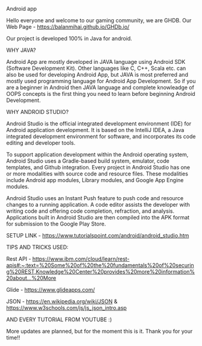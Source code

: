 Android app

Hello everyone and welcome to our gaming community, we are GHDB. Our Web Page - https://balanmihai.github.io/GHDb.io/

Our project is developed 100% in Java for android.

WHY JAVA?

Android App are mostly developed in JAVA language using Android SDK (Software Development Kit). Other languages like C, C++, Scala etc. can also be used for developing Android App, but JAVA is most preferred and mostly used programming language for Android App Development. So if you are a beginner in Android then JAVA language and complete knowleadge of OOPS concepts is the first thing you need to learn before beginning Android Development.

WHY ANDROID STUDIO?

Android Studio is the official integrated development environment (IDE) for Android application development. It is based on the IntelliJ IDEA, a Java integrated development environment for software, and incorporates its code editing and developer tools.

To support application development within the Android operating system, Android Studio uses a Gradle-based build system, emulator, code templates, and Github integration. Every project in Android Studio has one or more modalities with source code and resource files. These modalities include Android app modules, Library modules, and Google App Engine modules.

Android Studio uses an Instant Push feature to push code and resource changes to a running application. A code editor assists the developer with writing code and offering code completion, refraction, and analysis. Applications built in Android Studio are then compiled into the APK format for submission to the Google Play Store.

SETUP LINK - https://www.tutorialspoint.com/android/android_studio.htm

TIPS AND TRICKS USED:

Rest API - https://www.ibm.com/cloud/learn/rest-apis#:~:text=%20Some%20of%20the%20fundamentals%20of%20securing%20REST,Knowledge%20Center%20provides%20more%20information%20about...%20More

Glide - https://www.glideapps.com/

JSON - https://en.wikipedia.org/wiki/JSON & https://www.w3schools.com/js/js_json_intro.asp

AND EVERY TUTORIAL FROM YOUTUBE :)

More updates are planned, but for the moment this is it. Thank you for your time!!
